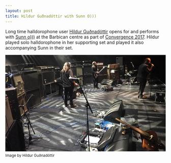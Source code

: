 ```yaml
---
layout: post
title: Hildur Guðnadóttir with Sunn O)))
---
```

Long time halldorophone user [Hildur Guðnadóttir](http://www.hildurness.com/) opens for and performs with [Sunn o)))](https://sunn.southernlord.com/) at the Barbican centre as part of [Convergence 2017](http://www.convergence-london.com/2017/event/sunn-o-hildur-gudnadottir). Hildur played solo halldorophone in her supporting set and played it also accompanying Sunn in their set.

![Drone gods](/public/img/barbican2.jpg)
<small>Image by Hildur Guðnadóttir</small>
